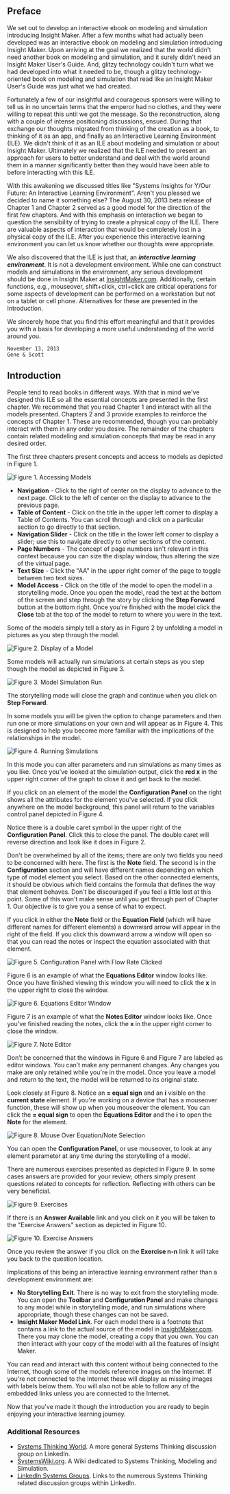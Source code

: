 ## Preface ##

We set out to develop an interactive ebook on modeling and simulation introducing Insight Maker. After a few months what had actually been developed was an interactive ebook on modeling and simulation introducing Insight Maker. Upon arriving at the goal we realized that the world didn't need another book on modeling and simulation, and it surely didn't need an Insight Maker User's Guide. And, glitzy technology couldn't turn what we had developed into what it needed to be, though a glitzy technology-oriented book on modeling and simulation that read like an Insight Maker User's Guide was just what we had created.

Fortunately a few of our insightful and courageous sponsors were willing to tell us in no uncertain terms that the emperor had no clothes, and they were willing to repeat this until we got the message. So the reconstruction, along with a couple of intense positioning discussions, ensued. During that exchange our thoughts migrated from thinking of the creation as a book, to thinking of it as an app, and finally as an Interactive Learning Environment (ILE). We didn't think of it as an ILE about modeling and simulation or about Insight Maker. Ultimately we realized that the ILE needed to present an approach for users to better understand and deal with the world around them in a manner significantly better than they would have been able to before interacting with this ILE.

With this awakening we discussed titles like "Systems Insights for Y/Our Future: An Interactive Learning Environment". Aren't you pleased we decided to name it something else? The August 30, 2013 beta release of Chapter 1 and Chapter 2 served as a good model for the direction of the first few chapters. And with this emphasis on interaction we began to question the sensibility of trying to create a physical copy of the ILE. There are valuable aspects of interaction that would be completely lost in a physical copy of the ILE. After you experience this interactive learning environment you can let us know whether our thoughts were appropriate.

We also discovered that the ILE is just that, an ***interactive learning environment***. It is not a development environment. While one can construct models and simulations in the environment, any serious development should be done in Insight Maker at [InsightMaker.com](http://insightmaker.com/). Additionally, certain functions, e.g., mouseover, shift+click, ctrl+click are critical operations for some aspects of development can be performed on a workstation but not on a tablet or cell phone. Alternatives for these are presented in the Introduction.

We sincerely hope that you find this effort meaningful and that it provides you with a basis for developing a more useful understanding of the world around you.

~~~~~
November 13, 2013
Gene & Scott
~~~~~

## Introduction ##

People tend to read books in different ways. With that in mind we've designed this ILE so all the essential concepts are presented in the first chapter. We recommend that you read Chapter 1 and interact with all the models presented. Chapters 2 and 3 provide examples to reinforce the concepts of Chapter 1. These are recommended, though you can probably interact with them in any order you desire. The remainder of the chapters contain related modeling and simulation concepts that may be read in any desired order.

The first three chapters present concepts and access to models as depicted in Figure 1. 

![Figure 1. Accessing Models](00-intro-01.png)

- **Navigation** - Click to the right of center on the display to advance to the next page. Click to the left of center on the display to advance to the previous page.
- **Table of Content** - Click on the title in the upper left corner to display a Table of Contents. You can scroll through and click on a particular section to go directly to that section.
- **Navigation Slider** - Click on the title in the lower left corner to display a slider; use this to navigate directly to other sections of the content.
- **Page Numbers** - The concept of page numbers isn't relevant in this context because you can size the display window, thus altering the size of the virtual page.
- **Text Size** - Click the "AA" in the upper right corner of the page to toggle between two text sizes.
- **Model Access** - Click on the title of the model to open the model in a storytelling mode. Once you open the model, read the text at the bottom of the screen and step through the story by clicking the **Step Forward** button at the bottom right. Once you're finished with the model click the **Close** tab at the top of the model to return to where you were in the text.

Some of the models simply tell a story as in Figure 2 by unfolding a model in pictures as you step through the model.

![Figure 2. Display of a Model](00-intro-02.png)

Some models will actually run simulations at certain steps as you step though the model as depicted in Figure 3. 

![Figure 3. Model Simulation Run](00-intro-03.png)

The storytelling mode will close the graph and continue when you click on **Step Forward**.

In some models you will be given the option to change parameters and then run one or more simulations on your own and will appear as in Figure 4. This is designed to help you become more familiar with the implications of the relationships in the model.

![Figure 4. Running Simulations](00-intro-04.png)

In this mode you can alter parameters and run simulations as many times as you like. Once you've looked at the simulation output, click the **red x** in the upper right corner of the graph to close it and get back to the model.

If you click on an element of the model the **Configuration Panel** on the right shows all the attributes for the element you've selected. If you click anywhere on the model background, this panel will return to the variables control panel depicted in Figure 4.

Notice there is a double caret symbol in the upper right of the **Configuration Panel**. Click this to close the panel. The double caret will reverse direction and look like it does in Figure 2.

Don't be overwhelmed by all of the items; there are only two fields you need to be concerned with here. The first is the **Note** field. The second is in the **Configuration** section and will have different names depending on which type of model element you select. Based on the other connected elements, it should be obvious which field contains the formula that defines the way that element behaves. Don't be discouraged if you feel a little lost at this point. Some of this won't make sense until you get through part of Chapter 1. Our objective is to give you a sense of what to expect. 

If you click in either the **Note** field or the **Equation Field** (which will have different names for different elements) a downward arrow will appear in the right of the field. If you click this downward arrow a window will open so that you can read the notes or inspect the equation associated with that element.

![Figure 5. Configuration Panel with Flow Rate Clicked](00-intro-05.png)

Figure 6 is an example of what the **Equations Editor** window looks like. Once you have finished viewing this window you will need to click the **x** in the upper right to close the window.

![Figure 6. Equations Editor Window](00-intro-06.png)

Figure 7 is an example of what the **Notes Editor** window looks like. Once you've finished reading the notes, click the **x** in the upper right corner to close the window.

![Figure 7. Note Editor](00-intro-07.png)

Don’t be concerned that the windows in Figure 6 and Figure 7 are labeled as editor windows. You can’t make any permanent changes. Any changes you make are only retained while you're in the model. Once you leave a model and return to the text, the model will be returned to its original state.

Look closely at Figure 8. Notice an **= equal sign** and an **i** visible on the **current state** element. If you're working on a device that has a mouseover function, these will show up when you mouseover the element. You can click the **= equal sign** to open the **Equations Editor** and the **i** to open the **Note** for the element.

![Figure 8. Mouse Over Equation/Note Selection](00-intro-08.png)

You can open the **Configuration Panel**, or use mouseover, to look at any element parameter at any time during the storytelling of a model.

There are numerous exercises presented as depicted in Figure 9. In some cases answers are provided for your review; others simply present questions related to concepts for reflection. Reflecting with others can be very beneficial.

![Figure 9. Exercises](00-intro-09.png)

If there is an **Answer Available** link and you click on it you will be taken to the "Exercise Answers" section as depicted in Figure 10.

![Figure 10. Exercise Answers](00-intro-10.png)

Once you review the answer if you click on the **Exercise n-n** link it will take you back to the question location.

Implications of this being an interactive learning environment rather than a development environment are:

- **No Storytelling Exit**. There is no way to exit from the storytelling mode. You can open the **Toolbar** and **Configuration Panel** and make changes to any model while in storytelling mode, and run simulations where appropriate, though these changes can not be saved.
- **Insight Maker Model Link**. For each model there is a footnote that contains a link to the actual source of the model in [InsightMaker.com](http://insightmaker.com/). There you may clone the model, creating a copy that you own. You can then interact with your copy of the model with all the features of Insight Maker.

You can read and interact with this content without being connected to the Internet, though some of the models reference images on the Internet. If you're not connected to the Internet these will display as missing images with labels below them. You will also not be able to follow any of the embedded links unless you are connected to the Internet.

Now that you've made it though the introduction you are ready to begin enjoying your interactive learning journey.

### Additional Resources ###

- [Systems Thinking World](http://www.linkedin.com/groups/Systems-Thinking-World-2639211). A more general Systems Thinking discussion group on LinkedIn.
- [SystemsWiki.org](http://www.systemswiki.org/). A Wiki dedicated to Systems Thinking, Modeling and Simulation.
- [LinkedIn Systems Groups](http://webbrain.com/u/1521). Links to the numerous Systems Thinking related discussion groups within LinkedIn.
